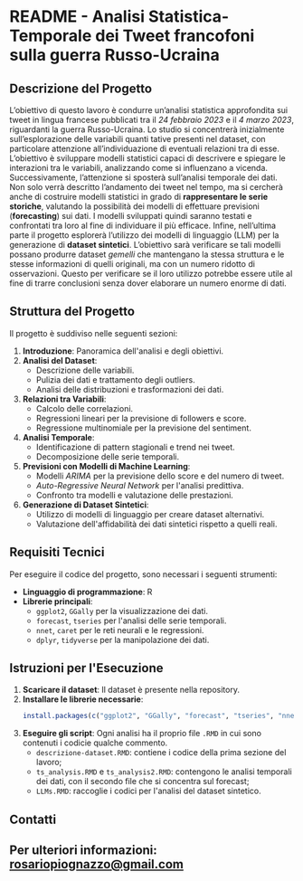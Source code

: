 # README - Analisi Statistica-Temporale dei Tweet francofoni sulla guerra Russo-Ucraina

## Descrizione del Progetto
L’obiettivo di questo lavoro è condurre un’analisi statistica approfondita sui tweet in lingua francese pubblicati tra il _24 febbraio 2023_ e il _4 marzo 2023_, riguardanti la guerra Russo-Ucraina. Lo studio si concentrerà inizialmente sull’esplorazione delle variabili quanti tative presenti nel dataset, con particolare attenzione all’individuazione di eventuali relazioni tra di esse. L’obiettivo è sviluppare modelli statistici capaci di descrivere e spiegare le interazioni tra le variabili, analizzando come si influenzano a vicenda. Successivamente, l’attenzione si sposterà sull’analisi temporale dei dati. Non solo verrà descritto l’andamento dei tweet nel tempo, ma si cercherà anche di costruire modelli statistici in grado di **rappresentare le serie storiche**, valutando la possibilità dei modelli di effettuare previsioni (**forecasting**) sui dati. I modelli sviluppati quindi saranno testati e confrontati tra loro al fine di individuare il più efficace. Infine, nell’ultima parte il progetto esplorerà l’utilizzo dei modelli di linguaggio (LLM) per la generazione di **dataset sintetici**. L’obiettivo sarà verificare se tali modelli possano produrre dataset _gemelli_ che mantengano la stessa struttura e le stesse informazioni di quelli originali, ma con un numero ridotto di osservazioni. Questo per verificare se il loro utilizzo potrebbe essere utile al fine di trarre conclusioni senza dover elaborare un numero enorme di dati.

## Struttura del Progetto
Il progetto è suddiviso nelle seguenti sezioni:

1. **Introduzione**: Panoramica dell'analisi e degli obiettivi.
2. **Analisi del Dataset**:
   - Descrizione delle variabili.
   - Pulizia dei dati e trattamento degli outliers.
   - Analisi delle distribuzioni e trasformazioni dei dati.
3. **Relazioni tra Variabili**:
   - Calcolo delle correlazioni.
   - Regressioni lineari per la previsione di followers e score.
   - Regressione multinomiale per la previsione del sentiment.
4. **Analisi Temporale**:
   - Identificazione di pattern stagionali e trend nei tweet.
   - Decomposizione delle serie temporali.
5. **Previsioni con Modelli di Machine Learning**:
   - Modelli _ARIMA_ per la previsione dello score e del numero di tweet.
   - _Auto-Regressive Neural Network_ per l'analisi predittiva.
   - Confronto tra modelli e valutazione delle prestazioni.
6. **Generazione di Dataset Sintetici**:
   - Utilizzo di modelli di linguaggio per creare dataset alternativi.
   - Valutazione dell'affidabilità dei dati sintetici rispetto a quelli reali.

## Requisiti Tecnici
Per eseguire il codice del progetto, sono necessari i seguenti strumenti:

- **Linguaggio di programmazione**: R
- **Librerie principali**:
  - `ggplot2`, `GGally` per la visualizzazione dei dati.
  - `forecast`, `tseries` per l'analisi delle serie temporali.
  - `nnet`, `caret` per le reti neurali e le regressioni.
  - `dplyr`, `tidyverse` per la manipolazione dei dati.

## Istruzioni per l'Esecuzione
1. **Scaricare il dataset**: Il dataset è presente nella repository.
2. **Installare le librerie necessarie**:
   ```r
   install.packages(c("ggplot2", "GGally", "forecast", "tseries", "nnet", "caret", "dplyr", "tidyverse"))
   ```
3. **Eseguire gli script**: Ogni analisi ha il proprio file `.RMD` in cui sono contenuti i codicie qualche commento.
   -  `descrizione-dataset.RMD`: contiene i codice della prima sezione del lavoro;
   -  `ts_analysis.RMD` e `ts_analysis2.RMD`: contengono le analisi temporali dei dati, con il secondo file che si concentra sul forecast;
   -  `LLMs.RMD`: raccoglie i codici per l'analisi del dataset sintetico. 

## Contatti
Per ulteriori informazioni: rosariopiognazzo@gmail.com
---

